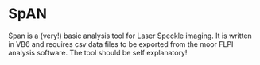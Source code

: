 # SpAN
Span is a (very!) basic analysis tool for Laser Speckle imaging. It is written in VB6 and requires csv data files to be exported from the moor FLPI analysis software. 
The tool should be self explanatory!
